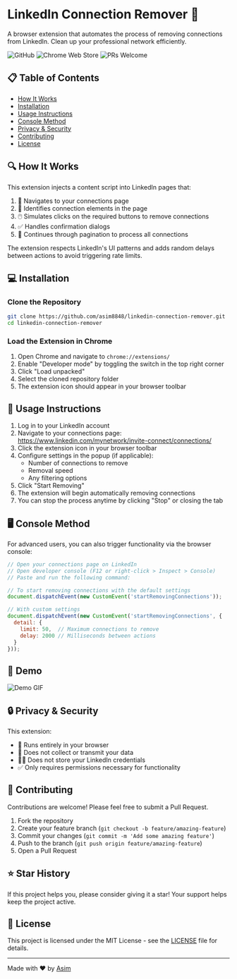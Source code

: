 # LinkedIn Connection Remover 🔄

A browser extension that automates the process of removing connections from LinkedIn. Clean up your professional network efficiently.

![GitHub](https://img.shields.io/github/license/asim8848/linkedin-connection-remover)
![Chrome Web Store](https://img.shields.io/badge/platform-Chrome-brightgreen)
![PRs Welcome](https://img.shields.io/badge/PRs-welcome-brightgreen.svg)

## 📋 Table of Contents
- [How It Works](#-how-it-works)
- [Installation](#-installation)
- [Usage Instructions](#-usage-instructions)
- [Console Method](#-console-method)
- [Privacy & Security](#-privacy--security)
- [Contributing](#-contributing)
- [License](#-license)

## 🔍 How It Works

This extension injects a content script into LinkedIn pages that:
1. 🧭 Navigates to your connections page
2. 🔎 Identifies connection elements in the page
3. 🖱️ Simulates clicks on the required buttons to remove connections
4. ✅ Handles confirmation dialogs
5. 📄 Continues through pagination to process all connections

The extension respects LinkedIn's UI patterns and adds random delays between actions to avoid triggering rate limits.

## 💻 Installation

### Clone the Repository
```bash
git clone https://github.com/asim8848/linkedin-connection-remover.git
cd linkedin-connection-remover
```

### Load the Extension in Chrome
1. Open Chrome and navigate to `chrome://extensions/`
2. Enable "Developer mode" by toggling the switch in the top right corner
3. Click "Load unpacked"
4. Select the cloned repository folder
5. The extension icon should appear in your browser toolbar

## 🚀 Usage Instructions

1. Log in to your LinkedIn account
2. Navigate to your connections page: https://www.linkedin.com/mynetwork/invite-connect/connections/
3. Click the extension icon in your browser toolbar
4. Configure settings in the popup (if applicable):
   - Number of connections to remove
   - Removal speed
   - Any filtering options
5. Click "Start Removing"
6. The extension will begin automatically removing connections
7. You can stop the process anytime by clicking "Stop" or closing the tab

## 🖥️ Console Method

For advanced users, you can also trigger functionality via the browser console:

```javascript
// Open your connections page on LinkedIn
// Open developer console (F12 or right-click > Inspect > Console)
// Paste and run the following command:

// To start removing connections with the default settings
document.dispatchEvent(new CustomEvent('startRemovingConnections'));

// With custom settings
document.dispatchEvent(new CustomEvent('startRemovingConnections', { 
  detail: { 
    limit: 50,  // Maximum connections to remove
    delay: 2000 // Milliseconds between actions
  } 
}));
```

## 📱 Demo

![Demo GIF](demo.gif)

## 🔒 Privacy & Security

This extension:
- 🔐 Runs entirely in your browser
- 🚫 Does not collect or transmit your data
- 🙅‍♂️ Does not store your LinkedIn credentials
- ✅ Only requires permissions necessary for functionality

## 🤝 Contributing

Contributions are welcome! Please feel free to submit a Pull Request.

1. Fork the repository
2. Create your feature branch (`git checkout -b feature/amazing-feature`)
3. Commit your changes (`git commit -m 'Add some amazing feature'`)
4. Push to the branch (`git push origin feature/amazing-feature`)
5. Open a Pull Request

## ⭐ Star History

If this project helps you, please consider giving it a star! Your support helps keep the project active.

## 📄 License

This project is licensed under the MIT License - see the [LICENSE](LICENSE) file for details.

---

Made with ❤️ by [Asim](https://github.com/asim8848)
